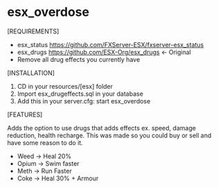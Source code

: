 # esx_overdose

[REQUIREMENTS]

* esx_status https://github.com/FXServer-ESX/fxserver-esx_status
* esx_drugs https://github.com/ESX-Org/esx_drugs <- Original
* Remove all drug effects you currently have

[INSTALLATION]

1) CD in your resources/[esx] folder
2) Import esx_drugeffects.sql in your database
3) Add this in your server.cfg: start esx_overdose

[FEATURES]

Adds the option to use drugs that adds effects ex. speed, damage reduction, health recharge.
This was made so you could buy or sell and have some reason to do it.

* Weed ->  Heal 20%
* Opium -> Swim faster
* Meth ->  Run Faster
* Coke ->  Heal 30% + Armour

